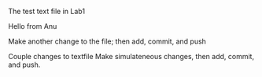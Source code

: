 The test text file in Lab1

Hello from Anu



Make another change to the file; then add, commit, and push


Couple changes to textfile
Make simulateneous changes, then add, commit, and push.